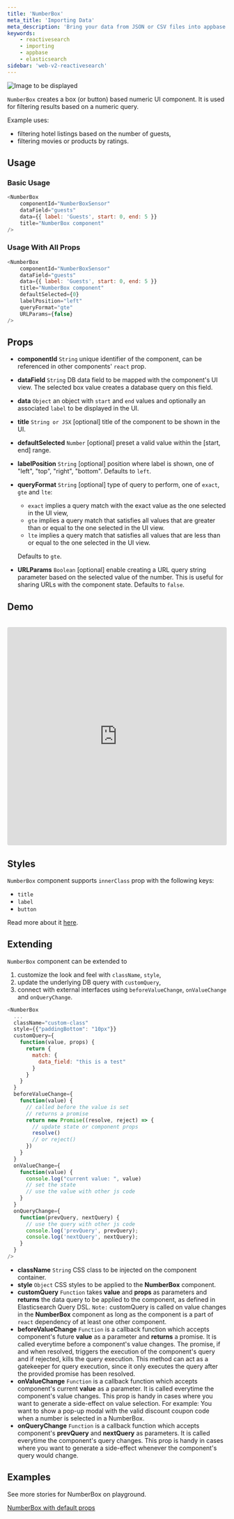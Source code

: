 ```yaml
---
title: 'NumberBox'
meta_title: 'Importing Data'
meta_description: 'Bring your data from JSON or CSV files into appbase.io via the Import GUI.'
keywords:
    - reactivesearch
    - importing
    - appbase
    - elasticsearch
sidebar: 'web-v2-reactivesearch'
---
```


![Image to be displayed](https://i.imgur.com/Cnx17Nj.png)

`NumberBox` creates a box (or button) based numeric UI component. It is used for filtering results based on a numeric query.

Example uses:

-   filtering hotel listings based on the number of guests,
-   filtering movies or products by ratings.

## Usage

### Basic Usage

```js
<NumberBox
	componentId="NumberBoxSensor"
	dataField="guests"
	data={{ label: 'Guests', start: 0, end: 5 }}
	title="NumberBox component"
/>
```

### Usage With All Props

```js
<NumberBox
	componentId="NumberBoxSensor"
	dataField="guests"
	data={{ label: 'Guests', start: 0, end: 5 }}
	title="NumberBox component"
	defaultSelected={0}
	labelPosition="left"
	queryFormat="gte"
	URLParams={false}
/>
```

## Props

-   **componentId** `String`
    unique identifier of the component, can be referenced in other components' `react` prop.
-   **dataField** `String`
    DB data field to be mapped with the component's UI view. The selected box value creates a database query on this field.
-   **data** `Object`
    an object with `start` and `end` values and optionally an associated `label` to be displayed in the UI.
-   **title** `String or JSX` [optional]
    title of the component to be shown in the UI.
-   **defaultSelected** `Number` [optional]
    preset a valid value within the [start, end] range.
-   **labelPosition** `String` [optional]
    position where label is shown, one of "left", "top", "right", "bottom". Defaults to `left`.
-   **queryFormat** `String` [optional]
    type of query to perform, one of `exact`, `gte` and `lte`:

    -   `exact` implies a query match with the exact value as the one selected in the UI view,
    -   `gte` implies a query match that satisfies all values that are greater than or equal to the one selected in the UI view.
    -   `lte` implies a query match that satisfies all values that are less than or equal to the one selected in the UI view.

    Defaults to `gte`.

-   **URLParams** `Boolean` [optional]
    enable creating a URL query string parameter based on the selected value of the number. This is useful for sharing URLs with the component state. Defaults to `false`.

## Demo

<br />

<iframe src="https://codesandbox.io/embed/github/appbaseio/reactivesearch/tree/dev/packages/web/examples/NumberBox" style="width:100%; height:500px; border:0; border-radius: 4px; overflow:hidden;" sandbox="allow-modals allow-forms allow-popups allow-scripts allow-same-origin"></iframe>

## Styles

`NumberBox` component supports `innerClass` prop with the following keys:

-   `title`
-   `label`
-   `button`

Read more about it [here](/theming/class.html).

## Extending

`NumberBox` component can be extended to

1. customize the look and feel with `className`, `style`,
2. update the underlying DB query with `customQuery`,
3. connect with external interfaces using `beforeValueChange`, `onValueChange` and `onQueryChange`.

```js
<NumberBox
  ...
  className="custom-class"
  style={{"paddingBottom": "10px"}}
  customQuery={
    function(value, props) {
      return {
        match: {
          data_field: "this is a test"
        }
      }
    }
  }
  beforeValueChange={
    function(value) {
      // called before the value is set
      // returns a promise
      return new Promise((resolve, reject) => {
        // update state or component props
        resolve()
        // or reject()
      })
    }
  }
  onValueChange={
    function(value) {
      console.log("current value: ", value)
      // set the state
      // use the value with other js code
    }
  }
  onQueryChange={
    function(prevQuery, nextQuery) {
      // use the query with other js code
      console.log('prevQuery', prevQuery);
      console.log('nextQuery', nextQuery);
    }
  }
/>
```

-   **className** `String`
    CSS class to be injected on the component container.
-   **style** `Object`
    CSS styles to be applied to the **NumberBox** component.
-   **customQuery** `Function`
    takes **value** and **props** as parameters and **returns** the data query to be applied to the component, as defined in Elasticsearch Query DSL.
    `Note:` customQuery is called on value changes in the **NumberBox** component as long as the component is a part of `react` dependency of at least one other component.
-   **beforeValueChange** `Function`
    is a callback function which accepts component's future **value** as a parameter and **returns** a promise. It is called everytime before a component's value changes. The promise, if and when resolved, triggers the execution of the component's query and if rejected, kills the query execution. This method can act as a gatekeeper for query execution, since it only executes the query after the provided promise has been resolved.
-   **onValueChange** `Function`
    is a callback function which accepts component's current **value** as a parameter. It is called everytime the component's value changes. This prop is handy in cases where you want to generate a side-effect on value selection. For example: You want to show a pop-up modal with the valid discount coupon code when a number is selected in a NumberBox.
-   **onQueryChange** `Function`
    is a callback function which accepts component's **prevQuery** and **nextQuery** as parameters. It is called everytime the component's query changes. This prop is handy in cases where you want to generate a side-effect whenever the component's query would change.

## Examples

See more stories for NumberBox on playground.

<a href="https://opensource.appbase.io/playground/?selectedKind=Range%20components%2FNumberBox" target="_blank">NumberBox with default props</a>
